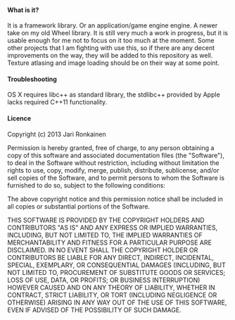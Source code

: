 #### What is it?
It is a framework library.  Or an application/game engine engine.  A newer take on my old Wheel library.  It is still very much a
work in progress, but it is usable enough for me not to focus on it too much at the moment.  Some other projects that I am fighting with
use this, so if there are any decent improvements on the way, they will be added to this repository as well.  Texture atlasing and image loading
should be on their way at some point.

#### Troubleshooting
OS X requires libc++ as standard library, the stdlibc++ provided by Apple lacks required C++11 functionality.

#### Licence
Copyright (c) 2013 <year> Jari Ronkainen

Permission is hereby granted, free of charge, to any person obtaining a copy of this software and associated documentation files (the "Software"), to deal in the Software without restriction, including without limitation the rights to use, copy, modify, merge, publish, distribute, sublicense, and/or sell copies of the Software, and to permit persons to whom the Software is furnished to do so, subject to the following conditions:

The above copyright notice and this permission notice shall be included in all copies or substantial portions of the Software.

THIS SOFTWARE IS PROVIDED BY THE COPYRIGHT HOLDERS AND CONTRIBUTORS "AS IS" AND ANY EXPRESS OR IMPLIED WARRANTIES, INCLUDING, BUT NOT LIMITED TO, THE IMPLIED WARRANTIES OF MERCHANTABILITY AND FITNESS FOR A PARTICULAR PURPOSE ARE DISCLAIMED. IN NO EVENT SHALL THE COPYRIGHT HOLDER OR CONTRIBUTORS BE LIABLE FOR ANY DIRECT, INDIRECT, INCIDENTAL, SPECIAL, EXEMPLARY, OR CONSEQUENTIAL DAMAGES (INCLUDING, BUT NOT LIMITED TO, PROCUREMENT OF SUBSTITUTE GOODS OR SERVICES; LOSS OF USE, DATA, OR PROFITS; OR BUSINESS INTERRUPTION) HOWEVER CAUSED AND ON ANY THEORY OF LIABILITY, WHETHER IN CONTRACT, STRICT LIABILITY, OR TORT (INCLUDING NEGLIGENCE OR OTHERWISE) ARISING IN ANY WAY OUT OF THE USE OF THIS SOFTWARE, EVEN IF ADVISED OF THE POSSIBILITY OF SUCH DAMAGE.
